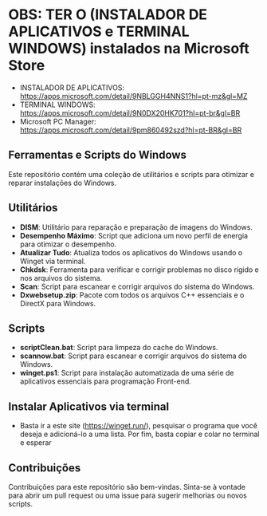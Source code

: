 # OBS: TER O (INSTALADOR DE APLICATIVOS e TERMINAL WINDOWS) instalados na Microsoft Store

- INSTALADOR DE APLICATIVOS: https://apps.microsoft.com/detail/9NBLGGH4NNS1?hl=pt-mz&gl=MZ
- TERMINAL WINDOWS: https://apps.microsoft.com/detail/9N0DX20HK701?hl=pt-br&gl=BR
- Microsoft PC Manager: https://apps.microsoft.com/detail/9pm860492szd?hl=pt-BR&gl=BR
## Ferramentas e Scripts do Windows

Este repositório contém uma coleção de utilitários e scripts para otimizar e reparar instalações do Windows.

## Utilitários

- **DISM**: Utilitário para reparação e preparação de imagens do Windows.
- **Desempenho Máximo**: Script que adiciona um novo perfil de energia para otimizar o desempenho.
- **Atualizar Tudo**: Atualiza todos os aplicativos do Windows usando o Winget via terminal.
- **Chkdsk**: Ferramenta para verificar e corrigir problemas no disco rígido e nos arquivos do sistema.
- **Scan**: Script para escanear e corrigir arquivos do sistema do Windows.
- **Dxwebsetup.zip**: Pacote com todos os arquivos C++ essenciais e o DirectX para Windows.

## Scripts

- **scriptClean.bat**: Script para limpeza do cache do Windows.
- **scannow.bat**: Script para escanear e corrigir arquivos do sistema do Windows.
- **winget.ps1**: Script para instalação automatizada de uma série de aplicativos essenciais para programação Front-end.

## Instalar Aplicativos via terminal
- Basta ir a este site (https://winget.run/), pesquisar o programa que você deseja e adicioná-lo a uma lista. Por fim, basta copiar e colar no terminal e esperar

## Contribuições

Contribuições para este repositório são bem-vindas. Sinta-se à vontade para abrir um pull request ou uma issue para sugerir melhorias ou novos scripts.

